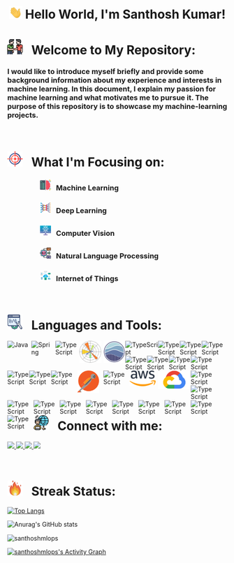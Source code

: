 <h1 align="center"> <img src="https://raw.githubusercontent.com/ABSphreak/ABSphreak/master/gifs/Hi.gif" width="30px"> Hello World, I'm Santhosh Kumar! </h1>
<!-- Welcome to My Repository -->
<h1> <img src="https://github.com/santhoshmlops/santhoshmlops/blob/main/img/partnership-handshake.png" width = "35" height = "35" > &nbsp Welcome to My Repository: </h1>
<h3>I would like to introduce myself briefly and provide some background information about my experience and interests in machine learning. In this document, I explain my passion for machine learning and what motivates me to pursue it. The purpose of this repository is to showcase my machine-learning projects. </h3>

<!-- What I'm Focusing on: -->
<br /> 
<h1> <img src="https://github.com/santhoshmlops/santhoshmlops/blob/main/img/target.png" width = "35" height = "35" > &nbsp What I'm Focusing on: </h1>
<h3> <img style="padding-left:75px" src="https://github.com/santhoshmlops/santhoshmlops/blob/main/img/machine.png" width = "25" height = "25" > &nbsp  Machine Learning </h3>
<h3> <img style="padding-left:75px" src="https://github.com/santhoshmlops/santhoshmlops/blob/main/img/deep-learning.png" width = "25" height = "25" > &nbsp  Deep Learning </h3>
<h3> <img style="padding-left:75px" src="https://github.com/santhoshmlops/santhoshmlops/blob/main/img/vision.png" width = "25" height = "25" > &nbsp  Computer Vision </h3>
<h3> <img style="padding-left:75px" src="https://github.com/santhoshmlops/santhoshmlops/blob/main/img/nlp.png" width = "25" height = "25" > &nbsp  Natural Language Processing </h3>
<h3> <img style="padding-left:75px" src="https://github.com/santhoshmlops/santhoshmlops/blob/main/img/internet-of-things.png" width = "25" height = "25" > &nbsp  Internet of Things </h3>

<!-- Languages and Tools -->
<br />
<h1> <img src="https://github.com/santhoshmlops/santhoshmlops/blob/main/img/web-programming.png" width = "35" height = "35" > &nbsp Languages and Tools: </h1>
<img align="left" alt="Java" width="50px" style="padding-right:5px;" src="https://cdn.jsdelivr.net/gh/devicons/devicon/icons/python/python-original.svg"/>
<img align="left" alt="Spring" width="50px" style="padding-right:5px;" src="https://cdn.jsdelivr.net/gh/devicons/devicon/icons/pandas/pandas-original.svg" />
<img align="left" alt="TypeScript" width="50px" style="padding-right:5px;" src="https://cdn.jsdelivr.net/gh/devicons/devicon/icons/numpy/numpy-original.svg" />
<img align="left" alt="TypeScript" width="50px" style="padding-right:5px;" src="https://github.com/santhoshmlops/santhoshmlops/blob/main/img/matplot.png" />
<img align="left" alt="TypeScript" width="50px" style="padding-right:0px;" src="https://github.com/santhoshmlops/santhoshmlops/blob/main/img/seaborn.png" />
<img align="left" alt="TypeScript" width="75px" style="padding-right:0px;" src="https://upload.wikimedia.org/wikipedia/commons/0/05/Scikit_learn_logo_small.svg" /> 
<img align="left" alt="TypeScript" width="50px" style="padding-right:0px;" src="https://cdn.jsdelivr.net/gh/devicons/devicon/icons/tensorflow/tensorflow-original.svg" />
<img align="left" alt="TypeScript" width="50px" style="padding-right:0px;" src="https://cdn.jsdelivr.net/gh/devicons/devicon/icons/opencv/opencv-original.svg" />
<img align="left" alt="TypeScript" width="50px" style="padding-right:0px;" src="https://cdn.jsdelivr.net/gh/devicons/devicon/icons/pytorch/pytorch-original.svg" />
<img align="left" alt="TypeScript" width="50px" style="padding-right:0px;" src="https://cdn.jsdelivr.net/gh/devicons/devicon/icons/flask/flask-original.svg" />
<img align="left" alt="TypeScript" width="50px" style="padding-right:0px;" src="https://cdn.jsdelivr.net/gh/devicons/devicon/icons/django/django-plain.svg" /> 
<img align="left" alt="TypeScript" width="50px" style="padding-right:0px;" src="https://cdn.jsdelivr.net/gh/devicons/devicon/icons/fastapi/fastapi-original.svg" />
<img align="left" alt="TypeScript" width="50px" style="padding-right:0px;" src="https://cdn.jsdelivr.net/gh/devicons/devicon/icons/mysql/mysql-original.svg" />
<img align="left" alt="TypeScript" width="50px" style="padding-right:0px;" src="https://cdn.jsdelivr.net/gh/devicons/devicon/icons/sqlite/sqlite-original.svg" /> 
<img align="left" alt="TypeScript" width="50px" style="padding-right:0px;" src="https://cdn.jsdelivr.net/gh/devicons/devicon/icons/mongodb/mongodb-original.svg" />
<img align="left" alt="TypeScript" width="50px" style="padding-right:10px;" src="https://cdn.jsdelivr.net/gh/devicons/devicon/icons/docker/docker-original.svg" />
<img align="left" alt="TypeScript" width="50px" style="padding-right:10px;" src="https://github.com/santhoshmlops/santhoshmlops/blob/main/img/postman.png" />
<img align="left" alt="TypeScript" width="50px" style="padding-right:10px;" src="https://cdn.jsdelivr.net/gh/devicons/devicon/icons/heroku/heroku-original.svg" />
<img align="left" alt="TypeScript" width="60px" style="padding-right:5px;" src="https://github.com/santhoshmlops/santhoshmlops/blob/main/img/aws.png" />
<img align="left" alt="TypeScript" width="75px" style="padding-right:0px;" src="https://github.com/santhoshmlops/santhoshmlops/blob/main/img/Google%20Cloud.png" />
<img align="left" alt="TypeScript" width="50px" style="padding-right:10px;" src="https://cdn.jsdelivr.net/gh/devicons/devicon/icons/azure/azure-original.svg" />
<img align="left" alt="TypeScript" width="50px" style="padding-right:10px;" src="https://cdn.jsdelivr.net/gh/devicons/devicon/icons/linux/linux-original.svg" />
<img align="left" alt="TypeScript" width="50px" style="padding-right:10px;" src="https://cdn.jsdelivr.net/gh/devicons/devicon/icons/html5/html5-original.svg" />
<img align="left" alt="TypeScript" width="50px" style="padding-right:10px;" src="https://cdn.jsdelivr.net/gh/devicons/devicon/icons/css3/css3-original.svg" />
<img align="left" alt="TypeScript" width="50px" style="padding-right:10px;" src="https://cdn.jsdelivr.net/gh/devicons/devicon/icons/bootstrap/bootstrap-original.svg" />
<img align="left" alt="TypeScript" width="50px" style="padding-right:10px;" src="https://cdn.jsdelivr.net/gh/devicons/devicon/icons/git/git-original.svg" />
<img align="left" alt="TypeScript" width="50px" style="padding-right:10px;" src="https://cdn.jsdelivr.net/gh/devicons/devicon/icons/bash/bash-original.svg" />
<img align="left" alt="TypeScript" width="50px" style="padding-right:10px;" src="https://cdn.jsdelivr.net/gh/devicons/devicon/icons/anaconda/anaconda-original.svg" />
<img align="left" alt="TypeScript" width="50px" style="padding-right:10px;" src="https://cdn.jsdelivr.net/gh/devicons/devicon/icons/jupyter/jupyter-original-wordmark.svg" />
<img align="left" alt="TypeScript" width="50px" style="padding-right:10px;" src="https://cdn.jsdelivr.net/gh/devicons/devicon/icons/vscode/vscode-original.svg" />
<img align="left" alt="TypeScript" width="50px" style="padding-right:10px;" src="https://cdn.jsdelivr.net/gh/devicons/devicon/icons/vim/vim-original.svg" />

   

<!-- Connect with me -->
<h1> <img src="https://github.com/santhoshmlops/santhoshmlops/blob/main/img/freelance.png" width = "35" height = "35" > &nbsp Connect with me: </h1>
<p align="left">
  <a href="https://skillicons.dev">  
    <a href="" target="blank"><img src="https://skillicons.dev/icons?i=twitter"/>
    <a href="" target="blank"><img src="https://skillicons.dev/icons?i=instagram"/>
    <a href="" target="blank"><img src="https://skillicons.dev/icons?i=linkedin"/>
    <a href="" target="blank"><img src="https://skillicons.dev/icons?i=github"/>
      
  </a>  
</p> 
<br />       
<!-- Streak Status       -->
<h1> <img src="https://github.com/santhoshmlops/santhoshmlops/blob/main/img/fire.png" width = "35" height = "35" > &nbsp Streak Status: </h1>
       
[![Top Langs](https://github-readme-stats.vercel.app/api/top-langs/?username=santhoshmlops&layout=donut&theme=dracula)](https://github.com/anuraghazra/github-readme-stats)
       
![Anurag's GitHub stats](https://github-readme-stats.vercel.app/api?username=santhoshmlops&show_icons=true&theme=dracula)  
       
<img align="center" src="https://github-readme-streak-stats.herokuapp.com/?user=santhoshmlops&theme=dracula" alt="santhoshmlops" />   
       
<a href="https://github.com/ashutosh00710/github-readme-activity-graph"><img alt="santhoshmlops's Activity Graph" src="https://github-readme-activity-graph.cyclic.app/graph/?username=santhoshmlops&bg_color=282A36&color=F66A94&line=87DBFA&point=FFFFFF" /></a>     



          
